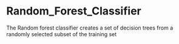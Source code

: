 # Random_Forest_Classifier
The Random forest classifier creates a set of decision trees from a randomly selected subset of the training set
